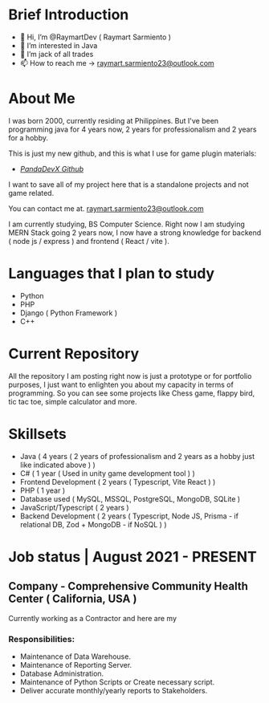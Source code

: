 # **Brief Introduction**

- 👋 Hi, I’m @RaymartDev ( Raymart Sarmiento )
- 👀 I’m interested in Java
- 🌱 I’m jack of all trades
- 📫 How to reach me -> raymart.sarmiento23@outlook.com


# **About Me**

I was born 2000, currently residing at Philippines. But I've been programming java for 4 years now, 2 years for professionalism and 2 years for a hobby.

This is just my new github, and this is what I use for game plugin materials:
* [_PandaDevX Github_](https://github.com/PandaDevX)

I want to save all of my project here that is a standalone projects and not game related.

You can contact me at. raymart.sarmiento23@outlook.com

I am currently studying, BS Computer Science.
Right now I am studying MERN Stack going 2 years now, I now have a strong knowledge for backend ( node js / express ) and frontend ( React / vite ).

# Languages that I plan to study

* Python
* PHP
* Django ( Python Framework )
* C++

# Current Repository

All the repository I am posting right now is just a prototype or for portfolio purposes, I just want to enlighten you about my capacity in terms of programming.
So you can see some projects like Chess game, flappy bird, tic tac toe, simple calculator and more.

# Skillsets

* Java ( 4 years ( 2 years of professionalism and 2 years as a hobby just like indicated above ) )
* C# ( 1 year  ( Used in unity game development tool ) )
* Frontend Development ( 2 years ( Typescript, Vite React ) )
* PHP ( 1 year )
* Database used ( MySQL, MSSQL, PostgreSQL, MongoDB, SQLite )
* JavaScript/Typescript ( 2 years )
* Backend Development ( 2 years ( Typescript, Node JS, Prisma - if relational DB, Zod + MongoDB - if NoSQL ) )

# Job status | August 2021 - PRESENT

## Company - Comprehensive Community Health Center  ( California, USA )
Currently working as a Contractor and here are my 
### Responsibilities:

- Maintenance of Data Warehouse.
- Maintenance of Reporting Server.
- Database Administration.
- Maintenance of Python Scripts or Create necessary script.
- Deliver accurate monthly/yearly reports to Stakeholders.
